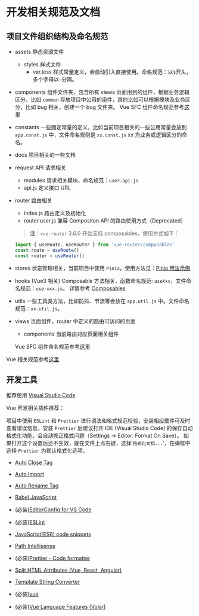 # 开发相关规范及文档

## 项目文件组织结构及命名规范

- assets
  静态资源文件
  - styles 样式文件
    - var.less 样式常量定义，会自动引入直接使用。命名规范：以`$`开头，多个字母以`-`分隔。

- components
  组件文件夹，包含所有 views 页面用到的组件，根据业务逻辑区分，比如 `common` 存放项目中公用的组件，其他比如可以根据模块及业务区分，比如 bug 相关，创建一个 bug 文件夹。
  Vue SFC 组件命名规范参考[这里](https://v2.vuejs.org/v2/style-guide/?redirect=true#Multi-word-component-names-essential)
- constants
  一些固定常量的定义，比如当前项目相关的一些公用常量会放到 `app.const.js` 中，文件命名规则是 `xx.const.js`
  xx 为业务或逻辑区分的命名。
- docs
  项目相关的一些文档
- request
  API 请求相关
  - modules 请求相关模块，命名规范：`user.api.js`
  - api.js 定义接口 URL
- router
  路由相关
  - index.js 路由定义及初始化
  - router.user.js 兼容 Compositon API 的路由使用方式（Deprecated）
  > **注**：`vue-router` 3.6.0 开始支持 composables，使用方式如下：

  ```js
  import { useRoute, useRouter } from 'vue-router/composables'
  const route = useRoute()
  const router = useRouter()
  ```

- stores
  状态管理相关，当前项目中使用 `Pinia`。使用方法见：[Pinia 用法示例](./pinia.md)
- hooks
  (Vue3 相关) Composable 方法相关，函数命名规范: `useXxx`，文件命名规范：`use-xxx.js`。
  详情参考 [Composables](https://vuejs.org/guide/reusability/composables.html)
- utils
  一些工具类方法，比如防抖、节流等会放在 `app.util.js` 中。文件命名规范：`xx.util.js`。
- views
  页面组件，router 中定义的路由可访问的页面
  - components 当前路由对应页面相关组件

  Vue SFC 组件命名规范参考[这里](https://v2.vuejs.org/v2/style-guide/?redirect=true#Multi-word-component-names-essential)

Vue 相关规范参考[这里](https://v2.vuejs.org/v2/style-guide/)

## 开发工具

推荐使用 [Visual Studio Code](https://code.visualstudio.com/download)

Vue 开发相关插件推荐：

项目中使用 `ESLint` 和 `Prettier` 进行语法和格式规范校验，安装相应插件可及时查看错误信息，安装 `Prettier` 后建议打开 IDE (Visual Studio Code) 的保存自动格式化功能，会自动修正格式问题（Settings -> Editor: Format On Save）。
如果打开这个设置后还不生效，就在文件上点右键，选择’`格式化文档...`‘，在弹框中选择 `Prettier` 为默认格式化选项。

- [Auto Close Tag](https://marketplace.visualstudio.com/items?itemName=formulahendry.auto-close-tag)

- [Auto Import](https://marketplace.visualstudio.com/items?itemName=steoates.autoimport)

- [Auto Rename Tag](https://marketplace.visualstudio.com/items?itemName=formulahendry.auto-rename-tag)

- [Babel JavaScript](https://marketplace.visualstudio.com/items?itemName=mgmcdermott.vscode-language-babel)

- (必装)[EditorConfig for VS Code](https://marketplace.visualstudio.com/items?itemName=EditorConfig.EditorConfig)

- (必装)[ESLint](https://marketplace.visualstudio.com/items?itemName=dbaeumer.vscode-eslint)

- [JavaScript(ES6) code snippets](https://marketplace.visualstudio.com/items?itemName=xabikos.JavaScriptSnippets)

- [Path Intellisense](https://marketplace.visualstudio.com/items?itemName=christian-kohler.path-intellisense)

- (必装)[Prettier - Code formatter](https://marketplace.visualstudio.com/items?itemName=esbenp.prettier-vscode)

- [Split HTML Attributes (Vue, React, Angular)](https://marketplace.visualstudio.com/items?itemName=dannyconnell.split-html-attributes)

- [Template String Converter](https://marketplace.visualstudio.com/items?itemName=meganrogge.template-string-converter)

- (必装)[vue](https://marketplace.visualstudio.com/items?itemName=jcbuisson.vue)

- (必装)[Vue Language Features (Volar)](https://marketplace.visualstudio.com/items?itemName=Vue.volar)
